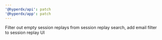 ```yaml
---
'@hyperdx/api': patch
'@hyperdx/app': patch
---
```


Filter out empty session replays from session replay search, add email filter to
session replay UI
